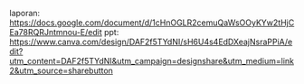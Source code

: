 laporan: https://docs.google.com/document/d/1cHnOGLR2cemuQaWsOOyKYw2tHjCEa78RQRJntmnou-E/edit
ppt: https://www.canva.com/design/DAF2f5TYdNI/sH6U4s4EdDXeajNsraPPiA/edit?utm_content=DAF2f5TYdNI&utm_campaign=designshare&utm_medium=link2&utm_source=sharebutton
